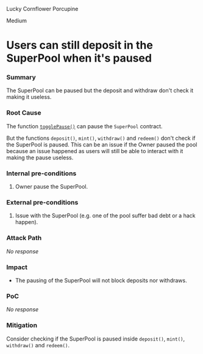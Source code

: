Lucky Cornflower Porcupine

Medium

# Users can still deposit in the SuperPool when it's paused

### Summary

The SuperPool can be paused but the deposit and withdraw don't check it making it useless.

### Root Cause

The function [`togglePause()`](https://github.com/sherlock-audit/2024-08-sentiment-v2/blob/0b472f4bffdb2c7432a5d21f1636139cc01561a5/src/SuperPool.sol#L164-L164) can pause the `SuperPool` contract.

But the functions `deposit()`, `mint()`, `withdraw()` and `redeem()` don't check if the SuperPool is paused. 
This can be an issue if the Owner paused the pool because an issue happened as users will still be able to interact with it making the pause useless.

### Internal pre-conditions

1. Owner pause the SuperPool.

### External pre-conditions

1. Issue with the SuperPool (e.g. one of the pool suffer bad debt or a hack happen).

### Attack Path

_No response_

### Impact

- The pausing of the SuperPool will not block deposits nor withdraws.

### PoC

_No response_

### Mitigation

Consider checking if the SuperPool is paused inside `deposit()`, `mint()`, `withdraw()` and `redeem()`.